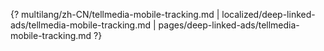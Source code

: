 {? multilang/zh-CN/tellmedia-mobile-tracking.md | localized/deep-linked-ads/tellmedia-mobile-tracking.md | pages/deep-linked-ads/tellmedia-mobile-tracking.md ?}
